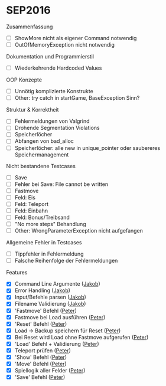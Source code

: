 # SEP2016

Zusammenfassung
- [ ] ShowMore nicht als eigener Command notwendig
- [ ] OutOfMemoryException nicht notwendig

Dokumentation und Programmierstil
- [ ] Wiederkehrende Hardcoded Values

OOP Konzepte
- [ ] Unnötig komplizierte Konstrukte
- [ ] Other: try catch in startGame, BaseException Sinn?

Struktur & Korrektheit
- [ ] Fehlermeldungen von Valgrind
- [ ] Drohende Segmentation Violations
- [ ] Speicherlöcher
- [ ] Abfangen von bad_alloc
- [ ] Speicherlöcher: alle new in unique_pointer oder saubereres Speichermanagement

Nicht bestandene Testcases
- [ ] Save
- [ ] Fehler bei Save: File cannot be written
- [ ] Fastmove
- [ ] Feld: Eis
- [ ] Feld: Teleport
- [ ] Feld: Einbahn
- [ ] Feld: Bonus/Treibsand
- [ ] "No more steps" Behandlung
- [ ] Other: WrongParameterException nicht aufgefangen

Allgemeine Fehler in Testcases
- [ ] Tippfehler in Fehlermeldung
- [ ] Falsche Reihenfolge der Fehlermeldungen

Features
- [x] Command Line Argumente ([Jakob](https://github.com/jguertl))
- [x] Error Handling ([Jakob](https://github.com/jguertl))
- [x] Input/Befehle parsen ([Jakob](https://github.com/jguertl))
- [x] Filename Validierung ([Jakob](https://github.com/jguertl))
- [x] 'Fastmove' Befehl ([Peter](https://github.com/petbuer))
- [x] Fastmove bei Load ausführen ([Peter](https://github.com/petbuer))
- [x] 'Reset' Befehl ([Peter](https://github.com/petbuer))
- [x] Load -> Backup speichern für Reset ([Peter](https://github.com/petbuer))
- [x] Bei Reset wird Load ohne Fastmove aufgerufen ([Peter](https://github.com/petbuer))
- [x] 'Load' Befehl + Validierung ([Peter](https://github.com/petbuer))
- [x] Teleport prüfen ([Peter](https://github.com/petbuer))
- [x] 'Show' Befehl ([Peter](https://github.com/petbuer))
- [x] 'Move' Befehl ([Peter](https://github.com/petbuer))
- [x] Spiellogik aller Felder ([Peter](https://github.com/petbuer))
- [x] 'Save' Befehl ([Peter](https://github.com/petbuer))
